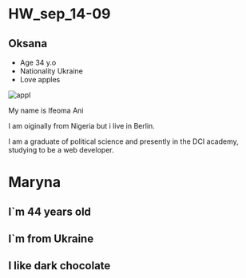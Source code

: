 # HW_sep_14-09
## Oksana 
- Age 34 y.o
- Nationality Ukraine
- Love apples 

![appl](https://media.istockphoto.com/photos/single-gala-apple-with-leaf-isolated-picture-id1134031619?k=20&m=1134031619&s=612x612&w=0&h=3irPtKXmmuSLW30yafKTEKzvNXa_854ygEeNBNI32eA=)

My name is Ifeoma Ani

I am oiginally from Nigeria but i live in Berlin.

I am a graduate of political science and presently in the DCI academy, studying to be a web developer.

# Maryna 
## I`m 44 years old 
## I`m from Ukraine
## I like dark chocolate

